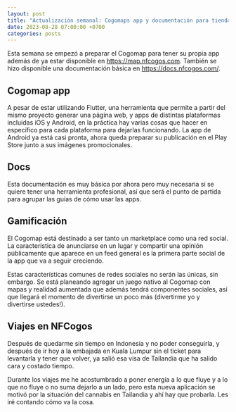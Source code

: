 ```yaml
---
layout: post
title: "Actualización semanal: Cogomaps app y documentación para tiendas"
date: 2023-08-28 07:00:00 +0700
categories: posts
---
```


Esta semana se empezó a preparar el Cogomap para tener su propia app además de ya estar disponible en https://map.nfcogos.com. También se hizo disponible una documentación básica en https://docs.nfcogos.com/.

## Cogomap app

A pesar de estar utilizando Flutter, una herramienta que permite a partir del mismo proyecto generar una página web, y apps de distintas plataformas incluidas iOS y Android, en la práctica hay varias cosas que hacer en específico para cada plataforma para dejarlas funcionando. La app de Android ya está casi pronta, ahora queda preparar su publicación en el Play Store junto a sus imágenes promocionales.

## Docs

Esta documentación es muy básica por ahora pero muy necesaria si se quiere tener una herramienta profesional, así que será el punto de partida para agrupar las guías de cómo usar las apps.

## Gamificación

El Cogomap está destinado a ser tanto un marketplace como una red social. La característica de anunciarse en un lugar y compartir una opinión públicamente que aparece en un feed general es la primera parte social de la app que va a seguir creciendo.

Estas características comunes de redes sociales no serán las únicas, sin embargo. Se está planeando agregar un juego nativo al Cogomap con mapas y realidad aumentada que además tendrá componentes sociales, así que llegará el momento de divertirse un poco más (divertirme yo y divertirse ustedes!).

## Viajes en NFCogos

Después de quedarme sin tiempo en Indonesia y no poder conseguirla, y después de ir hoy a la embajada en Kuala Lumpur sin el ticket para levantarla y tener que volver, ya salió esa visa de Tailandia que ha salido cara y costado tiempo.

Durante los viajes me he acostumbrado a poner energía a lo que fluye y a lo que no fluye o no suma dejarlo a un lado, pero esta nueva aplicación se motivó por la situación del cannabis en Tailandia y ahí hay que probarla. Les iré contando cómo va la cosa.
